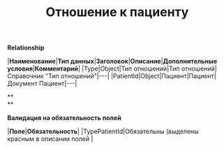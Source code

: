 ﻿---
layout: default
title: Отношение к пациенту
position: 
categories: 
tags: 
---

**Relationship**

|**Наименование**|**Тип данных**|**Заголовок**|**Описание**|**Дополнительные условия**|**Комментарий**|
|Type|Object|Тип отношений|Тип отношений|Справочник "Тип отношений"|---|
|PatientId|Object|Пациент|Пациент|Документ Пациент|---|

**  
**

**Валидация на обязательность полей**

|**Поле**|**Обязательность**|
|TypePatientId|Обязательны (выделены красным в описании полей |


